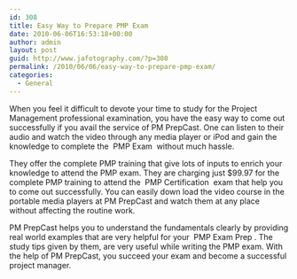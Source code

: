 ```yaml
---
id: 308
title: Easy Way to Prepare PMP Exam
date: 2010-06-06T16:53:18+00:00
author: admin
layout: post
guid: http://www.jafotography.com/?p=308
permalink: /2010/06/06/easy-way-to-prepare-pmp-exam/
categories:
  - General
---
```

When you feel it difficult to devote your time to study for the Project Management professional examination, you have the easy way to come out successfully if you avail the service of PM PrepCast. One can listen to their audio and watch the video through any media player or iPod and gain the knowledge to complete the &nbsp;PMP Exam&nbsp; without much hassle.

They offer the complete PMP training that give lots of inputs to enrich your knowledge to attend the PMP exam. They are charging just $99.97 for the complete PMP training to attend the &nbsp;PMP Certification&nbsp; exam that help you to come out successfully. You can easily down load the video course in the portable media players at PM PrepCast and watch them at any place without affecting the routine work.

PM PrepCast helps you to understand the fundamentals clearly by providing real world examples that are very helpful for your &nbsp;PMP Exam Prep&nbsp;. The study tips given by them, are very useful while writing the PMP exam. With the help of PM PrepCast, you succeed your exam and become a successful project manager.
